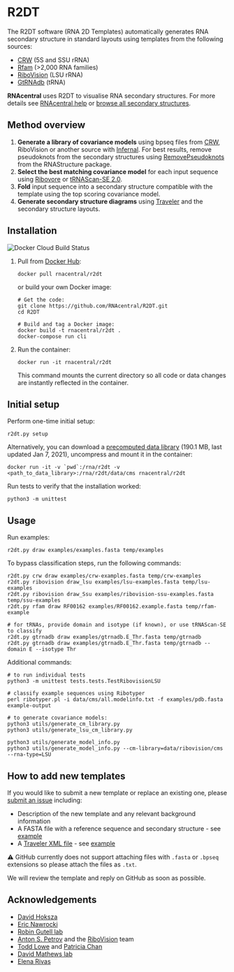 
# R2DT

The R2DT software (RNA 2D Templates) automatically generates RNA secondary structure in standard layouts using templates from the following sources:

 - [CRW](http://www.rna.ccbb.utexas.edu) (5S and SSU rRNA)
 - [Rfam](https://rfam.org) (>2,000 RNA families)
 - [RiboVision](http://apollo.chemistry.gatech.edu/RiboVision/#) (LSU rRNA)
 - [GtRNAdb](http://gtrnadb.ucsc.edu) (tRNA)

**RNAcentral** uses R2DT to visualise RNA secondary structures. For more details see [RNAcentral help](https://rnacentral.org/help/secondary-structure) or [browse all secondary  structures](https://rnacentral.org/search?q=has_secondary_structure:%22True%22).

## Method overview

1. **Generate a library of covariance models** using bpseq files from [CRW](http://www.rna.icmb.utexas.edu/DAT/3C/Structure/index.php), RiboVision or another source with [Infernal](http://eddylab.org/infernal/). For best results, remove pseudoknots from the secondary structures using [RemovePseudoknots](https://rna.urmc.rochester.edu/Text/RemovePseudoknots.html) from the RNAStructure package.
1. **Select the best matching covariance model** for each input sequence
using [Ribovore](https://github.com/nawrockie/ribovore) or [tRNAScan-SE 2.0](http://lowelab.ucsc.edu/tRNAscan-SE/).
1. **Fold** input sequence into a secondary structure compatible with the template
using the top scoring covariance model.
1. **Generate secondary structure diagrams** using [Traveler](https://github.com/davidhoksza/traveler) and the secondary structure layouts.

## Installation

![Docker Cloud Build Status](https://img.shields.io/docker/cloud/build/rnacentral/r2dt)

1. Pull from [Docker Hub](https://hub.docker.com/r/rnacentral/r2dt):

    ```
    docker pull rnacentral/r2dt
    ```

    or build your own Docker image:

    ```
    # Get the code:
    git clone https://github.com/RNAcentral/R2DT.git
    cd R2DT

    # Build and tag a Docker image:
    docker build -t rnacentral/r2dt .
    docker-compose run cli
    ```

2. Run the container:

    ```
    docker run -it rnacentral/r2dt
    ```

    This command mounts the current directory so all code or data changes are instantly reflected in the container.

## Initial setup

Perform one-time initial setup:

```
r2dt.py setup
```

Alternatively, you can download a [precomputed data library](https://www.dropbox.com/s/3ie8kzb8ol658s0/cms.tar.gz?dl=0) (190.1 MB, last updated Jan 7, 2021), uncompress and mount it in the container:

```
docker run -it -v `pwd`:/rna/r2dt -v <path_to_data_library>:/rna/r2dt/data/cms rnacentral/r2dt
```

Run tests to verify that the installation worked:
```
python3 -m unittest
```

## Usage

Run examples:

```
r2dt.py draw examples/examples.fasta temp/examples
```

To bypass classification steps, run the following commands:
```
r2dt.py crw draw examples/crw-examples.fasta temp/crw-examples
r2dt.py ribovision draw_lsu examples/lsu-examples.fasta temp/lsu-examples
r2dt.py ribovision draw_Ssu examples/ribovision-ssu-examples.fasta temp/ssu-examples
r2dt.py rfam draw RF00162 examples/RF00162.example.fasta temp/rfam-example

# for tRNAs, provide domain and isotype (if known), or use tRNAScan-SE to classify
r2dt.py gtrnadb draw examples/gtrnadb.E_Thr.fasta temp/gtrnadb
r2dt.py gtrnadb draw examples/gtrnadb.E_Thr.fasta temp/gtrnadb --domain E --isotype Thr
```

Additional commands:

```
# to run individual tests
python3 -m unittest tests.tests.TestRibovisionLSU

# classify example sequences using Ribotyper
perl ribotyper.pl -i data/cms/all.modelinfo.txt -f examples/pdb.fasta example-output

# to generate covariance models:
python3 utils/generate_cm_library.py
python3 utils/generate_lsu_cm_library.py

python3 utils/generate_model_info.py
python3 utils/generate_model_info.py --cm-library=data/ribovision/cms --rna-type=LSU
```

## How to add new templates

If you would like to submit a new template or replace an existing one, please [submit an issue](https://github.com/RNAcentral/R2DT/issues/new) including:

- Description of the new template and any relevant background information
- A FASTA file with a reference sequence and secondary structure - see [example](./data/rfam/RF00002/RF00002-traveler.fasta)
- A [Traveler XML file](https://github.com/davidhoksza/traveler#traveler-intermediate-format) - see [example](./data/rfam/RF00002/traveler-template.xml)

:warning: GitHub currently does not support attaching files with `.fasta` or `.bpseq` extensions so please attach the files as `.txt`.

We will review the template and reply on GitHub as soon as possible.

## Acknowledgements

- [David Hoksza](https://github.com/davidhoksza)
- [Eric Nawrocki](https://github.com/nawrockie)
- [Robin Gutell lab](http://www.rna.ccbb.utexas.edu)
- [Anton S. Petrov](https://cool.gatech.edu/people/petrov-anton) and the [RiboVision](http://apollo.chemistry.gatech.edu/RiboVision/#) team
- [Todd Lowe](https://users.soe.ucsc.edu/~lowe/) and [Patricia Chan](https://www.soe.ucsc.edu/people/pchan)
- [David Mathews lab](http://rna.urmc.rochester.edu/RNAstructure.html)
- [Elena Rivas](https://twitter.com/RivasElenaRivas)
